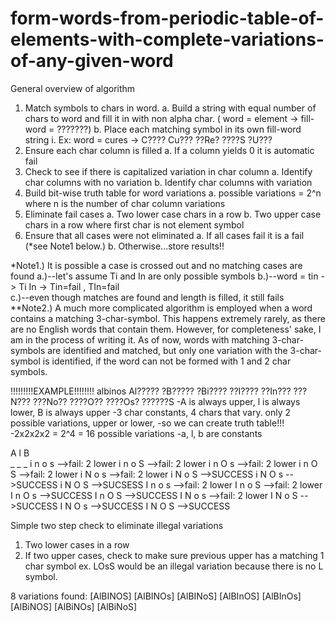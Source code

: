 # form-words-from-periodic-table-of-elements-with-complete-variations-of-any-given-word
General overview of algorithm
 
1.  Match symbols to chars in word.
     a. Build a string with equal number of chars to word and fill it in with non alpha char. 
     ( word = element -> fill-word = ???????)
     b. Place each matching symbol in its own fill-word string
              i.  Ex: word = cures -> C???? Cu??? ??Re? ????S ?U???
2.  Ensure each char column is filled
     a. If a column yields 0 it is automatic fail
3.  Check to see if there is capitalized variation in char column
     a. Identify char columns with no variation
     b. Identify char columns with variation
4.  Build bit-wise truth table for word variations
     a. possible variations = 2^n where n is the number of char column variations
5.  Eliminate fail cases
     a.  Two lower case chars in a row
     b.  Two upper case chars in a row where first char is not element symbol
6. Ensure that all cases were not eliminated
    a. If all cases fail it is a fail (*see Note1 below.)
    b. Otherwise...store results!!

*Note1.) It is possible a case is crossed out and no matching cases are found
a.)--let's assume Ti and In are only possible symbols
b.)--word = tin -> Ti In -> Tin=fail , TIn=fail  
c.)--even though matches are found and length is filled, it still fails
**Note2.) A much more complicated algorithm is employed when a word
          contains a matching 3-char-symbol.  This happens extremely
          rarely, as there are no English words that contain them.
          However, for completeness' sake, I am in the process of
          writing it.  As of now, words with matching 3-char-symbols
          are identified and matched, but only one variation with
          the 3-char-symbol is identified, if the word can not
          be formed with 1 and 2 char symbols.

!!!!!!!!!EXAMPLE!!!!!!!!
albinos
Al????? 
?B????? 
?Bi???? 
??I???? 
??In??? 
???N??? 
???No?? 
????O?? 
????Os? 
??????S
-A is always upper, l is always lower, B is always upper
-3 char constants, 4 chars that vary.  only 2 possible variations, upper or lower,
-so we can create truth table!!!
-2x2x2x2 = 2^4 = 16 possible variations
-a, l, b are constants

A l B  
_ _ _ i n o s -->fail: 2 lower 
      i n o S -->fail: 2 lower 
      i n O s -->fail: 2 lower
      i n O S -->fail: 2 lower
      i N o s -->fail: 2 lower
      i N o S -->SUCCESS
      i N O s -->SUCCESS
      i N O S -->SUCSESS
      I n o s -->fail: 2 lower
      I n o S -->fail: 2 lower
      I n O s -->SUCCESS
      I n O S -->SUCCESS
      I N o s -->fail: 2 lower
      I N o S -->SUCCESS
      I N O s -->SUCCESS
      I N O S -->SUCCESS
      
Simple two step check to eliminate illegal variations
1. Two lower cases in a row
2. If two upper cases, check to make sure previous upper has a matching 1 char symbol
   ex. LOsS would be an illegal variation because there is no L symbol.

8 variations found:
[AlBINOS]
[AlBINOs]
[AlBINoS]
[AlBInOS]
[AlBInOs]
[AlBiNOS]
[AlBiNOs]
[AlBiNoS]
